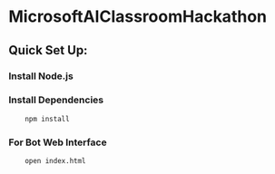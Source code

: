 # MicrosoftAIClassroomHackathon

## Quick Set Up:

### Install Node.js 

### Install Dependencies 

```bash
    npm install
```

### For Bot Web Interface
```bash
    open index.html
```


